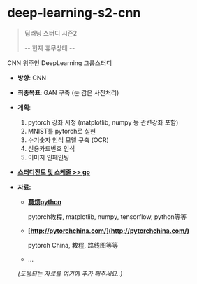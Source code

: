 # deep-learning-s2-cnn
>딥러닝 스터디 시즌2
>
> -- 현재 휴무상태 --

CNN 위주인 DeepLearning 그룹스터디

- **방향**: CNN
- **최종목표**: GAN 구축 (눈 감은 사진처리)
- **계획**: 
	1. pytorch 강좌 시청 (matplotlib, numpy 등 관련강좌 포함)
	2. MNIST를 pytorch로 실현
	3. 수기숫자 인식 모델 구축 (OCR)
	4. 신용카드번호 인식
	5. 이미지 인페인팅
- [**스터디진도 및 스케줄 >> go**](/SCHEDULE.md)
- **자료:**
	- **[莫烦python](https://morvanzhou.github.io/tutorials/machine-learning/torch/)**
		
		pytorch教程, matplotlib, numpy, tensorflow, python等等
	- **[http://pytorchchina.com/](http://pytorchchina.com/)**
		
		pytorch China, 教程, 路线图等等
	- ...
	
	*(도움되는 자료를 여기에 추가 해주세요..)*

